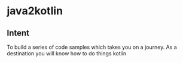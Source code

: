 # java2kotlin

## Intent ##
To build a series of code samples which takes you on a journey. 
As a destination you will know how to do things kotlin
